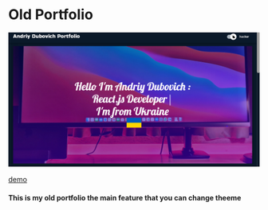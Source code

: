 # Old Portfolio

![there should be image](./Screenshot_1.png)


[demo]([https://andriydubovichwork.github.io/Portfolio/])

#### This is my old portfolio the main feature that you can change theeme

